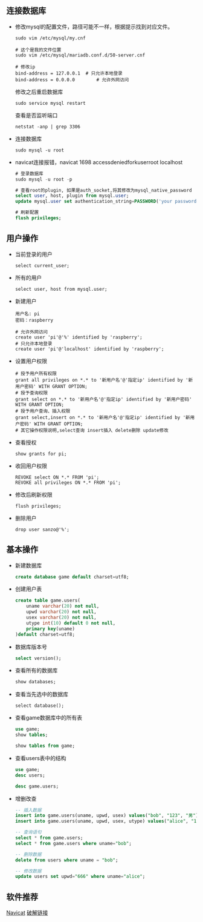 ## 连接数据库

- 修改mysql的配置文件，路径可能不一样，根据提示找到对应文件。

  ```mysql
  sudo vim /etc/mysql/my.cnf
  
  # 这个是我的文件位置
  sudo vim /etc/mysql/mariadb.conf.d/50-server.cnf 
  
  # 修改ip
  bind-address = 127.0.0.1	# 只允许本地登录 
  bind-address = 0.0.0.0		# 允许外网访问
  ```

  修改之后重启数据库

  ```mysql
  sudo service mysql restart
  ```

  查看是否监听端口

  ```mysql
  netstat -anp | grep 3306
  ```

- 连接数据库

  ```mysql
  sudo mysql -u root
  ```

- navicat连接报错，navicat 1698 accessdeniedforkuserroot localhost

  ```sql
  # 登录数据库
  sudo mysql -u root -p 
  
  # 查看root的plugin, 如果是auth_socket,将其修改为mysql_native_password
  select user, host, plugin from mysql.user; 
  update mysql.user set authentication_string=PASSWORD('your password'), plugin = 'mysql_native_password' where user = 'root';
  
  # 刷新配置
  flush privileges;
  ```

  

## 用户操作

- 当前登录的用户

  ```mysql
  select current_user;
  ```

- 所有的用户

  ```mysql
  select user, host from mysql.user;
  ```

- 新建用户

  ```mysql
  用户名: pi
  密码：raspberry
  
  # 允许外网访问
  create user 'pi'@'%' identified by 'raspberry';
  # 只允许本地登录
  create user 'pi'@'localhost' identified by 'raspberry';
  ```
  
- 设置用户权限

  ```mysql
  # 授予用户所有权限
  grant all privileges on *.* to '新用户名'@'指定ip' identified by '新用户密码' WITH GRANT OPTION;
  # 授予查询权限
  grant select on *.* to '新用户名'@'指定ip' identified by '新用户密码' WITH GRANT OPTION;
  # 授予用户查询、插入权限
  grant select,insert on *.* to '新用户名'@'指定ip' identified by '新用户密码' WITH GRANT OPTION;
  # 其它操作权限说明,select查询 insert插入 delete删除 update修改
  ```
  
- 查看授权

  ```mysql
  show grants for pi;
  ```
- 收回用户权限

  ```mysql
  REVOKE select ON *.* FROM 'pi';
  REVOKE all privileges ON *.* FROM 'pi';
  ```
  
- 修改后刷新权限

  ```mysql
  flush privileges;
  ```
  
- 删除用户

  ```mysql
  drop user sanzo@'%';
  ```



## 基本操作

- 新建数据库

  ```sql
  create database game default charset=utf8;
  ```

- 创建用户表

  ```sql
  create table game.users(
      uname varchar(20) not null,
      upwd varchar(20) not null,
      usex varchar(20) not null,
      utype int(10) default 0 not null,
      primary key(uname)
  )default charset=utf8; 
  ```

- 数据库版本号

  ```sql
  select version();
  ```

- 查看所有的数据库

  ```sql
  show databases;
  ```

- 查看当先选中的数据库

  ```
  select database();
  ```

  

- 查看game数据库中的所有表

  ```sql
  use game;
  show tables;
  
  show tables from game;
  ```

- 查看users表中的结构

  ```sql
  use game;
  desc users;
  
  desc game.users;
  ```

- 增删改查

  ```sql
  -- 插入数据
  insert into game.users(uname, upwd, usex) values("bob", "123", "男");
  insert into game.users(uname, upwd, usex, utype) values("alice", "123", "女", 1);
  
  -- 查询语句
  select * from game.users;
  select * from game.users where uname="bob";
  
  -- 删除数据
  delete from users where uname = "bob";
  
  -- 修改数据
  update users set upwd="666" where uname="alice";
  ```



## 软件推荐

[Navicat](http://www.navicat.com.cn/products)         [破解链接](https://www.cnblogs.com/poloyy/p/12231357.html)